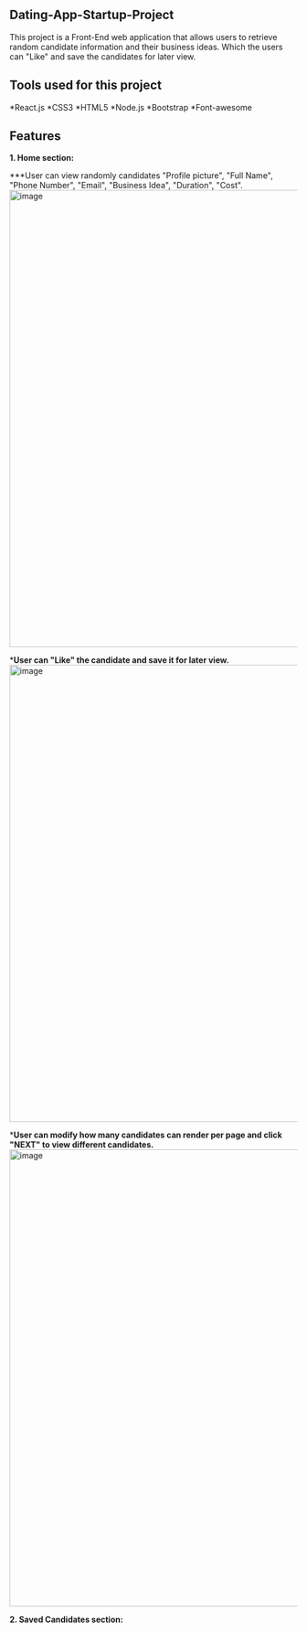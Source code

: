 Dating-App-Startup-Project
--
This project is a Front-End web application that allows users to retrieve random candidate information and their business ideas.
Which the users can "Like" and save the candidates for later view. 

Tools used for this project
--
*React.js
*CSS3
*HTML5
*Node.js
*Bootstrap
*Font-awesome

Features
--
**1. Home section:**

***User can view randomly candidates "Profile picture", "Full Name", "Phone Number", "Email", "Business Idea", "Duration", "Cost".
<img width="800" alt="image" src="https://user-images.githubusercontent.com/69870979/171522660-002064e6-022b-4146-a301-e8616476fcb2.png">

***User can "Like" the candidate and save it for later view.**
<img width="800" alt="image" src="https://user-images.githubusercontent.com/69870979/171523009-b97ce137-af46-4b96-9044-f4df17fe13cc.png">

***User can modify how many candidates can render per page and click "NEXT" to view different candidates.**
<img width="800" alt="image" src="https://user-images.githubusercontent.com/69870979/171523186-aac34013-f271-4a7b-8039-2d3b21246cdf.png">

**2. Saved Candidates section:**



